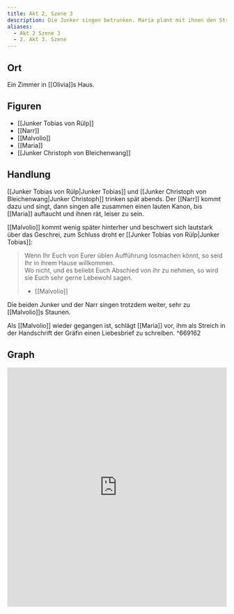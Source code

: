 ```yaml
---
title: Akt 2, Szene 3
description: Die Junker singen betrunken. Maria plant mit ihnen den Streich für Malviolo.
aliases:
  - Akt 2 Szene 3
  - 2. Akt 3. Szene
---
```

## Ort
Ein Zimmer in [[Olivia]]s Haus.

## Figuren
- [[Junker Tobias von Rülp]]
- [[Narr]]
- [[Malvolio]]
- [[Maria]]
- [[Junker Christoph von Bleichenwang]]

## Handlung
[[Junker Tobias von Rülp|Junker Tobias]] und [[Junker Christoph von Bleichenwang|Junker Christoph]] trinken spät abends. Der [[Narr]] kommt dazu und singt, dann singen alle zusammen einen lauten Kanon, bis [[Maria]] auftaucht und ihnen rät, leiser zu sein.

[[Malvolio]] kommt wenig später hinterher und beschwert sich lautstark über das Geschrei, zum Schluss droht er [[Junker Tobias von Rülp|Junker Tobias]]:

> Wenn Ihr Euch von Eurer üblen Aufführung losmachen könnt, so seid Ihr in ihrem Hause willkommen.  
> Wo nicht, und es beliebt Euch Abschied von ihr zu nehmen, so wird sie Euch sehr gerne Lebewohl sagen.
> - [[Malvolio]]

Die beiden Junker und der Narr singen trotzdem weiter, sehr zu [[Malvolio]]s Staunen. 

Als [[Malvolio]] wieder gegangen ist, schlägt [[Maria]] vor, ihm als Streich in der Handschrift der Gräfin einen Liebesbrief zu schreiben. ^669162

## Graph
<iframe src="https://catchears.github.io/was-ihr-wollt-graphs/act-2/act-2-scene-3-dark" width=100% height=550 style="border: 0;"></iframe>
